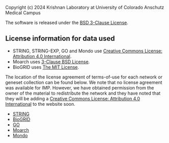 Copyright (c) 2024 Krishnan Laboratory at University of Colorado Anschutz Medical Campus

The software is released under the [BSD 3-Clause License](https://opensource.org/licenses/BSD-3-Clause).

## License information for data used

* STRING, STRING-EXP, GO and Mondo use [Creative Commons License: Attribution 4.0 International](https://creativecommons.org/licenses/by/4.0/legalcode).
* Moarch uses [3-Clause BSD License](https://opensource.org/license/BSD-3-Clause).
* BioGRID uses [The MIT License](https://opensource.org/licenses/MIT).

The location of the license agreement of terms-of-use for each network or
geneset collection can be found below. We note that no license agreement was
available for IMP. However, we have obtained permission from the owner of the
material to redistribute the network and they have noted that they will be
adding a [Creative Commons License: Attribution 4.0 International](https://creativecommons.org/licenses/by/4.0/legalcode) to the website soon.

* [STRING](https://string-db.org/cgi/access.pl?footer_active_subpage=licensing)
* [BioGRID](https://wiki.thebiogrid.org/doku.php/terms_and_conditions)
* [GO](http://geneontology.org/docs/go-citation-policy/)
* [Moarch](https://monarchinitiative.org/terms)
* [Mondo](https://mondo.monarchinitiative.org/#license)
